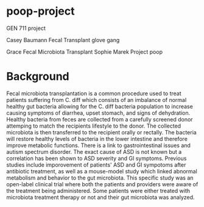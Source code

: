 # poop-project
GEN 711 project 

Casey Baumann
Fecal Transplant
glove gang


Grace
Fecal Microbiota Transplant
Sophie Marek
Project poop

# Background
Fecal microbiota transplantation is a common procedure used to treat patients suffering from C. diff which consists of an imbalance of normal healthy gut bacteria allowing for the C. diff bacteria population to increase causing symptoms of diarrhea, upset stomach, and signs of dehydration. Healthy bacteria from feces are collected from a carefully screened donor attemping to match the recipients lifestyle to the donor. The collected microbiota is then transferred to the recipient orally or rectally. The bacteria will restore healthy levels of bacteria in the lower intestine and therefore improve metabolic functions.
There is a link to gastrointestinal issues and autism spectrum disorder. The exact cause of ASD is not known but a correlation has been shown to ASD severity and GI symptoms. Previous studies include imporovement of patients' ASD and GI sympotoms after antibiotic treatment, as well as a mouse-model study which linked abnormal metabolism and behavior to the gut microbiota.
This specific study was an open-label clinical trial where both the patients and providers were aware of the treatment being administered. Some patients were either treated with microbiota treatment therapy or not and their gut microbiota was analyzed.
